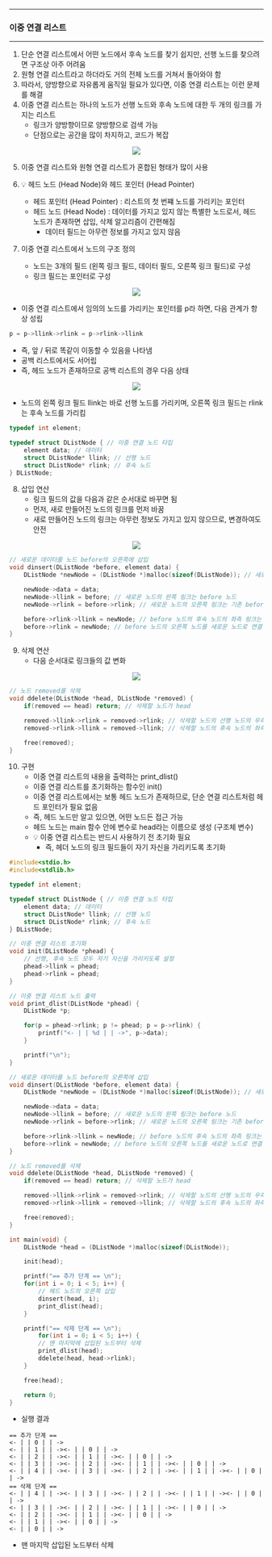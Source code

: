 -----
### 이중 연결 리스트
-----
1. 단순 연결 리스트에서 어떤 노드에서 후속 노드를 찾기 쉽지만, 선행 노드를 찾으려면 구조상 아주 어려움
2. 원형 연결 리스트라고 하더라도 거의 전체 노드를 거쳐서 돌아와야 함
3. 따라서, 양방향으로 자유롭게 움직일 필요가 있다면, 이중 연결 리스트는 이런 문제를 해결
4. 이중 연결 리스트는 하나의 노드가 선행 노드와 후속 노드에 대한 두 개의 링크를 가지는 리스트
   - 링크가 양방향이므로 양방향으로 검색 가능
   - 단점으로는 공간을 많이 차지하고, 코드가 복잡
<div align="center">
<img src="https://github.com/user-attachments/assets/cd9c75ce-cb13-4bb0-ba3b-7b440d483522">
</div>

5. 이중 연결 리스트와 원형 연결 리스트가 혼합된 형태가 많이 사용
6. 💡 헤드 노드 (Head Node)와 헤드 포인터 (Head Pointer)
   - 헤드 포인터 (Head Pointer) : 리스트의 첫 번쨰 노드를 가리키는 포인터
   - 헤드 노드 (Head Node) : 데이터를 가지고 있지 않는 특별한 노드로서, 헤드 노드가 존재하면 삽입, 삭제 알고리즘이 간편해짐
     + 데이터 필드는 아무런 정보를 가지고 있지 않음

7. 이중 연결 리스트에서 노드의 구조 정의
   - 노드는 3개의 필드 (왼쪽 링크 필드, 데이터 필드, 오른쪽 링크 필드)로 구성
   - 링크 필드는 포인터로 구성
<div align="center">
<img src="https://github.com/user-attachments/assets/a8f6ac9f-cf7d-4a20-a7df-c298df112f71">
</div>

   - 이중 연결 리스트에서 임의의 노드를 가리키는 포인터를 p라 하면, 다음 관계가 항상 성립
```c
p = p->llink->rlink = p->rlink->llink
```

  - 즉, 앞 / 뒤로 똑같이 이동할 수 있음을 나타냄
  - 공백 리스트에서도 서어립
  - 즉, 헤드 노드가 존재하므로 공백 리스트의 경우 다음 상태
<div align="center">
<img src="https://github.com/user-attachments/assets/faa6d11c-cee5-401c-8706-30ff2bab6cc7">
</div>

  - 노드의 왼쪽 링크 필드 llink는 바로 선행 노드를 가리키며, 오른쪽 링크 필드는 rlink는 후속 노드를 가리킴
```c
typedef int element;

typedef struct DListNode { // 이중 연결 노드 타입
    element data; // 데이터
    struct DListNode* llink; // 선행 노드
    struct DListNode* rlink; // 후속 노드
} DListNode;
```

8. 삽입 연산
   - 링크 필드의 값을 다음과 같은 순서대로 바꾸면 됨
   - 먼저, 새로 만들어진 노드의 링크를 먼저 바꿈
   - 새로 만들어진 노드의 링크는 아무런 정보도 가지고 있지 않으므로, 변경하여도 안전
<div align="center">
<img src="https://github.com/user-attachments/assets/2a4e0f82-8a3d-484f-837b-5e984c3d3f11">
</div>

```c
// 새로운 데이터를 노드 before의 오른쪽에 삽입
void dinsert(DListNode *before, element data) {
    DListNode *newNode = (DListNode *)malloc(sizeof(DListNode)); // 새로운 노드 생성

    newNode->data = data; 
    newNode->llink = before; // 새로운 노드의 왼쪽 링크는 before 노드
    newNode->rlink = before->rlink; // 새로운 노드의 오른쪽 링크는 기존 before 노드의 오른쪽 링크를 가리키는 노드

    before->rlink->llink = newNode; // before 노드의 후속 노드의 좌측 링크는 새로운 노드
    before->rlink = newNode; // before 노드의 오른쪽 노드를 새로운 노드로 연결
}
```

9. 삭제 연산
    - 다음 순서대로 링크들의 값 변화
<div align="center">
<img src="https://github.com/user-attachments/assets/839ed085-ef0f-4d1a-acab-d665db0fe1ef">
</div>

```c
// 노드 removed를 삭제
void ddelete(DListNode *head, DListNode *removed) {
    if(removed == head) return; // 삭제할 노드가 head 

    removed->llink->rlink = removed->rlink; // 삭제할 노드의 선행 노드의 우측 link는 삭제할 노드의 후속 노드와 연결
    removed->rlink->llink = removed->llink; // 삭제할 노드의 후속 노드의 좌측 link는 삭제할 노드의 선행 노드와 연결

    free(removed);
}
```

10. 구현
    - 이중 연결 리스트의 내용을 출력하는 print_dlist()
    - 이중 연결 리스트를 초기화하는 함수인 init()
    - 이중 연결 리스트에서는 보통 헤드 노드가 존재하므로, 단순 연결 리스트처럼 헤드 포인터가 필요 없음
    - 즉, 헤드 노드만 알고 있으면, 어떤 노드든 접근 가능
    - 헤드 노드는 main 함수 안에 변수로 head라는 이름으로 생성 (구조체 변수)
    - 💡 이중 연결 리스트는 반드시 사용하기 전 초기화 필요
      + 즉, 헤더 노드의 링크 필드들이 자기 자신을 가리키도록 초기화
```c
#include<stdio.h>
#include<stdlib.h>

typedef int element;

typedef struct DListNode { // 이중 연결 노드 타입
    element data; // 데이터
    struct DListNode* llink; // 선행 노드
    struct DListNode* rlink; // 후속 노드
} DListNode;

// 이중 연결 리스트 초기화
void init(DListNode *phead) {
    // 선행, 후속 노드 모두 자기 자신을 가리키도록 설정
    phead->llink = phead;
    phead->rlink = phead;
}

// 이중 연결 리스트 노드 출력
void print_dlist(DListNode *phead) {
    DListNode *p;

    for(p = phead->rlink; p != phead; p = p->rlink) {
        printf("<- | | %d | | ->", p->data);
    }

    printf("\n");
}

// 새로운 데이터를 노드 before의 오른쪽에 삽입
void dinsert(DListNode *before, element data) {
    DListNode *newNode = (DListNode *)malloc(sizeof(DListNode)); // 새로운 노드 생성

    newNode->data = data; 
    newNode->llink = before; // 새로운 노드의 왼쪽 링크는 before 노드
    newNode->rlink = before->rlink; // 새로운 노드의 오른쪽 링크는 기존 before 노드의 오른쪽 링크를 가리키는 노드

    before->rlink->llink = newNode; // before 노드의 후속 노드의 좌측 링크는 새로운 노드
    before->rlink = newNode; // before 노드의 오른쪽 노드를 새로운 노드로 연결
}

// 노드 removed를 삭제
void ddelete(DListNode *head, DListNode *removed) {
    if(removed == head) return; // 삭제할 노드가 head 

    removed->llink->rlink = removed->rlink; // 삭제할 노드의 선행 노드의 우측 link는 삭제할 노드의 후속 노드와 연결
    removed->rlink->llink = removed->llink; // 삭제할 노드의 후속 노드의 좌측 link는 삭제할 노드의 선행 노드와 연결

    free(removed);
}

int main(void) {
    DListNode *head = (DListNode *)malloc(sizeof(DListNode));

    init(head);

    printf("== 추가 단계 == \n");
    for(int i = 0; i < 5; i++) {
        // 헤드 노드의 오른쪽 삽입
        dinsert(head, i);
        print_dlist(head);
    }

    printf("== 삭제 단계 == \n");
        for(int i = 0; i < 5; i++) {
        // 맨 마지막에 삽입된 노드부터 삭제
        print_dlist(head);
        ddelete(head, head->rlink);
    }

    free(head);

    return 0;
}
```
  - 실행 결과
```
== 추가 단계 == 
<- | | 0 | | ->
<- | | 1 | | -><- | | 0 | | ->
<- | | 2 | | -><- | | 1 | | -><- | | 0 | | ->
<- | | 3 | | -><- | | 2 | | -><- | | 1 | | -><- | | 0 | | ->
<- | | 4 | | -><- | | 3 | | -><- | | 2 | | -><- | | 1 | | -><- | | 0 | | ->
== 삭제 단계 == 
<- | | 4 | | -><- | | 3 | | -><- | | 2 | | -><- | | 1 | | -><- | | 0 | | ->
<- | | 3 | | -><- | | 2 | | -><- | | 1 | | -><- | | 0 | | ->
<- | | 2 | | -><- | | 1 | | -><- | | 0 | | ->
<- | | 1 | | -><- | | 0 | | ->
<- | | 0 | | ->
```
  - 맨 마지막 삽입된 노드부터 삭제
